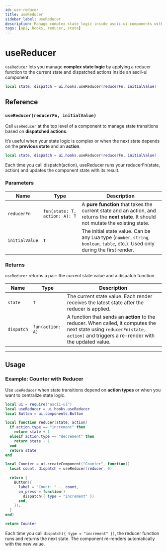 ```yaml
---
id: use-reducer
title: useReducer
sidebar_label: useReducer
description: Manage complex state logic inside ascii-ui components with a reducer function.
tags: [api, hooks, reducer, state]
---
```


# useReducer

`useReducer` lets you manage **complex state logic** by applying a reducer function to the current state and dispatched actions inside an ascii-ui component.

```lua
local state, dispatch = ui.hooks.useReducer(reducerFn, initialValue)
```

## Reference

### `useReducer(reducerFn, initialValue)`

Call `useReducer` at the top level of a component to manage state transitions based on **dispatched actions**.

It’s useful when your state logic is complex or when the next state depends on the **previous state** and an **action**.

```lua
local state, dispatch = ui.hooks.useReducer(reducerFn, initialValue)
```

Each time you call dispatch(action), useReducer runs your reducerFn(state, action) and updates the component state with its result.

### Parameters

| Name | Type | Description |
|------|------|--------------|
| `reducerFn` | `fun(state: T, action: A): T` | A **pure function** that takes the current state and an action, and returns the **next state**. It should not mutate the existing state. |
| `initialValue` | `T` | The initial state value. Can be any Lua type (`number`, `string`, `boolean`, `table`, etc.). Used only during the first render. |

### Returns

`useReducer` returns a pair: the current state value and a dispatch function.

| Name | Type | Description |
|------|------|--------------|
| `state` | `T` | The current state value. Each render receives the latest state after the reducer is applied. |
| `dispatch` | `fun(action: A)` | A function that sends an **action** to the reducer. When called, it computes the next state using `reducerFn(state, action)` and triggers a re-render with the updated value. |

---

## Usage

### Example: Counter with Reducer

Use `useReducer` when state transitions depend on **action types** or when you want to centralize state logic.

```lua
local ui = require("ascii-ui")
local useReducer = ui.hooks.useReducer
local Button = ui.components.Button

local function reducer(state, action)
  if action.type == "increment" then
    return state + 1
  elseif action.type == "decrement" then
    return state - 1
  end
  return state
end

local Counter = ui.createComponent("Counter", function()
  local count, dispatch = useReducer(reducer, 0)

  return {
    Button({
      label = "Count: " .. count,
      on_press = function()
        dispatch({ type = "increment" })
      end,
    }),
  }
end)

return Counter
```

Each time you call `dispatch({ type = "increment" })`, the reducer function runs and returns the next state.
The component re-renders automatically with the new value.
